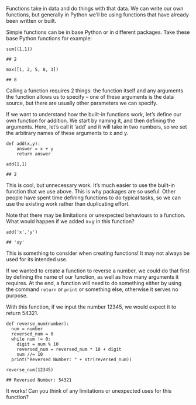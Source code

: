 Functions take in data and do things with that data. We can write our
own functions, but generally in Python we’ll be using functions that
have already been written or built.

Simple functions can be in base Python or in different packages. Take
these base Python functions for example:

    sum((1,1))

    ## 2

    max([1, 2, 5, 8, 3])

    ## 8

Calling a function requires 2 things: the function itself and any
arguments the function allows us to specify – one of these arguments is
the data source, but there are usually other parameters we can specify.

If we want to understand how the built-in functions work, let’s define
our own function for addition. We start by naming it, and then defining
the arguments. Here, let’s call it ‘add’ and it will take in two
numbers, so we set the arbitrary names of these arguments to x and y.

    def add(x,y):
        answer = x + y
        return answer

    add(1,1)

    ## 2

This is cool, but unnecessary work. It’s much easier to use the built-in
function that we use above. This is why packages are so useful. Other
people have spent time defining functions to do typical tasks, so we can
use the existing work rather than duplicating effort.

Note that there may be limitations or unexpected behaviours to a
function. What would happen if we added x+y in this function?

    add('x','y')

    ## 'xy'

This is something to consider when creating functions! It may not always
be used for its intended use.

If we wanted to create a function to reverse a number, we could do that
first by defining the name of our function, as well as how many
arguments it requires. At the end, a function will need to do something
either by using the command `return` or `print` or something else,
otherwise it serves no purpose.

With this function, if we input the number 12345, we would expect it to
return 54321.

    def reverse_num(number):
      num = number
      reversed_num = 0
      while num != 0:
        digit = num % 10
        reversed_num = reversed_num * 10 + digit
        num //= 10
      print("Reversed Number: " + str(reversed_num))
      
    reverse_num(12345)

    ## Reversed Number: 54321

It works! Can you think of any limitations or unexpected uses for this
function?

